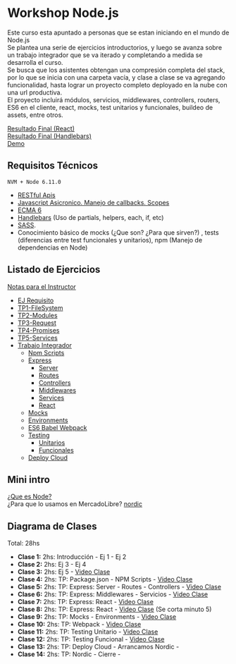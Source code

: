 # Workshop Node.js
Este curso esta apuntado a personas que se estan iniciando en el mundo de Node.js    
Se plantea una serie de ejercicios introductorios, y luego se avanza sobre un trabajo integrador que se va iterado y completando a medida se desarrolla el curso.  
Se busca que los asistentes obtengan una compresión completa del stack, por lo que se inicia con una carpeta vacía, y clase a clase se va agregando funcionalidad, hasta lograr un proyecto completo deployado en la nube con una url productiva.  
El proyecto incluirá módulos, servicios, middlewares, controllers, routers, ES6 en el cliente, react, mocks, test unitarios y funcionales, buildeo de assets, entre otros.  

[Resultado Final (React)](https://github.com/fallemand/workshop-nodejs/tree/complete/tp/parts/7-cloud/resolution-react)  
[Resultado Final (Handlebars)](https://github.com/fallemand/workshop-nodejs/tree/complete/tp/parts/7-cloud/resolution-handlebars)  
[Demo](https://workshop-node.herokuapp.com/)

## Requisitos Técnicos
```NVM + Node 6.11.0```
- [RESTful Apis](http://www.andrewhavens.com/posts/20/beginners-guide-to-creating-a-rest-api/)  
- [Javascript Asicronico. Manejo de callbacks. Scopes](https://houssein.me/javascript/2016/05/10/asynchronous-javascript-callbacks.html)  
- [ECMA 6](http://blog.teamtreehouse.com/get-started-ecmascript-6)  
- [Handlebars](http://handlebarsjs.com/) (Uso de partials, helpers, each, if, etc)  
- [SASS](http://sass-lang.com/guide).  
- Conocimiento básico de mocks (¿Que son? ¿Para que sirven?) , tests (diferencias entre test funcionales y unitarios), npm (Manejo de dependencias en Node)

## Listado de Ejercicios
[Notas para el Instructor](https://docs.google.com/a/mercadolibre.com/document/d/1J7d2IMq4y3iUmN40U_P_lBVnjfcVfQXF7tmeSfROuWc/edit?usp=sharing)  

- [EJ Requisito](https://github.com/fallemand/workshop-nodejs/tree/master/ej0-requirement)
- [TP1-FileSystem](https://github.com/fallemand/workshop-nodejs/tree/master/ej1-filesystem)
- [TP2-Modules](https://github.com/fallemand/workshop-nodejs/tree/master/ej2-modules)
- [TP3-Request](https://github.com/fallemand/workshop-nodejs/tree/master/ej3-request)
- [TP4-Promises](https://github.com/fallemand/workshop-nodejs/tree/master/ej4-promises)
- [TP5-Services](https://github.com/fallemand/workshop-nodejs/tree/master/ej5-services)
- [Trabajo Integrador](https://github.com/fallemand/workshop-nodejs/tree/master/tp)
  * [Npm Scripts](https://github.com/fallemand/workshop-nodejs/tree/master/tp/parts/1-npm_scripts) 
  * [Express](https://github.com/fallemand/workshop-nodejs/tree/master/tp/parts/2-express) 
    - [Server](https://github.com/fallemand/workshop-nodejs/tree/master/tp/parts/2-express/a.server_b.routes#a-configurar-server)
    - [Routes](https://github.com/fallemand/workshop-nodejs/tree/master/tp/parts/2-express/a.server_b.routes#b-router)
    - [Controllers](https://github.com/fallemand/workshop-nodejs/tree/master/tp/parts/2-express/c.controllers_d.middlewares#c-controllers)
    - [Middlewares](https://github.com/fallemand/workshop-nodejs/tree/master/tp/parts/2-express/c.controllers_d.middlewares#d-middleware)
    - [Services](https://github.com/fallemand/workshop-nodejs/tree/master/tp/parts/2-express/e.services)
    - [React](https://github.com/fallemand/workshop-nodejs/tree/master/tp/parts/2-express/f.react)
  * [Mocks](https://github.com/fallemand/workshop-nodejs/tree/master/tp/parts/3-mocks) 
  * [Environments](https://github.com/fallemand/workshop-nodejs/tree/master/tp/parts/4-environments) 
  * [ES6 Babel Webpack](https://github.com/fallemand/workshop-nodejs/tree/master/tp/parts/5-webpack) 
  * [Testing](https://github.com/fallemand/workshop-nodejs/tree/master/tp/parts/6-testing) 
      - [Unitarios](https://github.com/fallemand/workshop-nodejs/blob/master/tp/parts/6-testing#a-tests-unitarios-mocha)
      - [Funcionales](https://github.com/fallemand/workshop-nodejs/blob/master/tp/parts/6-testing#b-tests-funcionales-nightwatchjs)
  * [Deploy Cloud](https://github.com/fallemand/workshop-nodejs/tree/master/tp/parts/7-cloud) 

## Mini intro
[¿Que es Node?](https://www.netconsulting.es/blog/nodejs/)  
¿Para que lo usamos en MercadoLibre? [nordic](http://nordic.ml.com/docs)  

## Diagrama de Clases
Total: 28hs

- **Clase 1:** 2hs: Introducción - Ej 1 - Ej 2
- **Clase 2:** 2hs: Ej 3 - Ej 4
- **Clase 3:** 2hs: Ej 5 - [Video Clase](https://www.youtube.com/watch?v=GFYj1PQ1r7s)
- **Clase 4:** 2hs: TP: Package.json - NPM Scripts - [Video Clase](https://www.youtube.com/watch?v=ttrVe0_C6co)
- **Clase 5:** 2hs: TP: Express: Server - Routes - Controllers - [Video Clase](https://www.youtube.com/watch?v=i9_lpj574FI)
- **Clase 6:** 2hs: TP: Express: Middlewares - Servicios - [Video Clase](https://www.youtube.com/watch?v=2MmA-1XyPEU)
- **Clase 7:** 2hs: TP: Express: React - [Video Clase](https://www.youtube.com/watch?v=eYR4GDV_CnA)
- **Clase 8:** 2hs: TP: Express: React - [Video Clase](https://www.youtube.com/watch?v=5fzSVx1rHBA) (Se corta minuto 5)
- **Clase 9:** 2hs: TP: Mocks - Environments - [Video Clase](https://www.youtube.com/watch?v=AUYbK_hdxuA)
- **Clase 10:** 2hs: TP: Webpack - [Video Clase](https://www.youtube.com/watch?v=rrOHhqd37gA)
- **Clase 11:** 2hs: TP: Testing Unitario - [Video Clase](https://www.youtube.com/watch?v=2r-XrJUmwJ4)
- **Clase 12:** 2hs: TP: Testing Funcional - [Video Clase](https://www.youtube.com/watch?v=CpkaFdAzSvo)
- **Clase 13:** 2hs: TP: Deploy Cloud - Arrancamos Nordic - 
- **Clase 14:** 2hs: TP: Nordic - Cierre - 
